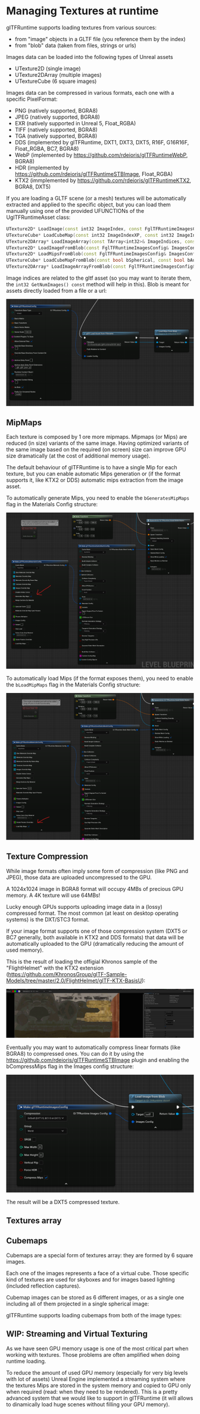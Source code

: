 # Managing Textures at runtime

glTFRuntime supports loading textures from various sources:

* from "image" objects in a GLTF file (you reference them by the index)
* from "blob" data (taken from files, strings or urls)

Images data can be loaded into the following types of Unreal assets

* UTexture2D (single image)
* UTexture2DArray (multiple images)
* UTextureCube (6 square images)

Images data can be compressed in various formats, each one with a specific PixelFormat:

* PNG (natively supported, BGRA8)
* JPEG (natively supported, BGRA8)
* EXR (natively supported in Unreal 5, Float_RGBA)
* TIFF (natively supported, BGRA8)
* TGA (natively supported, BGRA8)
* DDS (implemented by glTFRuntime, DXT1, DXT3, DXT5, R16F, G16R16F, Float_RGBA, BC7, BGRA8)
* WebP (implemented by https://github.com/rdeioris/glTFRuntimeWebP, BGRA8)
* HDR (implemented by https://github.com/rdeioris/glTFRuntimeSTBImage, Float_RGBA)
* KTX2 (immplemented by https://github.com/rdeioris/glTFRuntimeKTX2, BGRA8, DXT5)

If you are loading a GLTF scene (or a mesh) textures will be automatically extracted and applied to the specific object, but you can load them manually
using one of the provided UFUNCTIONs of the UglTFRuntimeAsset class:

```cpp
UTexture2D* LoadImage(const int32 ImageIndex, const FglTFRuntimeImagesConfig& ImagesConfig);
UTextureCube* LoadCubeMap(const int32 ImageIndexXP, const int32 ImageIndexXN, const int32 ImageIndexYP, const int32 ImageIndexYN, const int32 ImageIndexZP, const int32 ImageIndexZN, const bool bAutoRotate, const FglTFRuntimeImagesConfig& ImagesConfig);
UTexture2DArray* LoadImageArray(const TArray<int32>& ImageIndices, const FglTFRuntimeImagesConfig& ImagesConfig);
UTexture2D* LoadImageFromBlob(const FglTFRuntimeImagesConfig& ImagesConfig);
UTexture2D* LoadMipsFromBlob(const FglTFRuntimeImagesConfig& ImagesConfig);
UTextureCube* LoadCubeMapFromBlob(const bool bSpherical, const bool bAutoRotate, const FglTFRuntimeImagesConfig& ImagesConfig);
UTexture2DArray* LoadImageArrayFromBlob(const FglTFRuntimeImagesConfig& ImagesConfig);
```

Image indices are related to the gltf asset (so you may want to iterate them, the ```int32 GetNumImages() const``` method will help in this).
Blob is meant for assets directly loaded from a file or a url:

![Blob](Docs/Screenshots/Textures000.PNG?raw=true "Blob")

## MipMaps

Each texture is composed by 1 ore more mipmaps. Mipmaps (or Mips) are reduced (in size) variants of the same image. Having optimized
variants of the same image based on the required (on screen) size can improve GPU size dramatically (at the cost of additional memory usage).

The default behaviour of glTFRuntime is to have a single Mip for each texture, but you can enable automatic Mips generation or (if the format supports it, like KTX2 or DDS) automatic mips extraction from the image asset.

To automatically generate Mips, you need to enable the ```bGeneratesMipMaps``` flag in the Materials Config structure:

![GenerateMips](Docs/Screenshots/Textures001.PNG?raw=true "GenerateMips")

To automatically load Mips (if the format exposes them), you need to enable the ```bLoadMipMaps``` flag in the Materials Config structure:

![LoadMips](Docs/Screenshots/Textures002.PNG?raw=true "LoadMips")

## Texture Compression

While image formats often imply some form of compression (like PNG and JPEG), those data are uploaded uncompressed to the GPU.

A 1024x1024 image in BGRA8 format will occupy 4MBs of precious GPU memory. A 4K texture will use 64MBs!

Lucky enough GPUs supports uploading image data in a (lossy) compressed format. The most common (at least on desktop operating systems) is the DXT/STC3 format.

If your image format supports one of those compression system (DXT5 or BC7 generally, both available in KTX2 and DDS formats) that data will be automatically uploaded to the GPU
(dramatically reducing the amount of used memory).

This is the result of loading the offigial Khronos sample of the "FlightHelmet" with the KTX2 extension (https://github.com/KhronosGroup/glTF-Sample-Models/tree/master/2.0/FlightHelmet/glTF-KTX-BasisU):

![KTX2](Docs/Screenshots/Textures003.PNG?raw=true "KTX2")

Eventually you may want to automatically compress linear formats (like BGRA8) to compressed ones. You can do it by using the https://github.com/rdeioris/glTFRuntimeSTBImage plugin and enabling the bCompressMips flag in the Images config structure:

![DXT](Docs/Screenshots/Textures004.PNG?raw=true "DXT")

The result will be a DXT5 compressed texture.

## Textures array

## Cubemaps

Cubemaps are a special form of textures array: they are formed by 6 square images.

Each one of the images represents a face of a virtual cube. Those specific kind of textures are used for skyboxes and for images based lighting (included reflection captures).

Cubemap images can be stored as 6 different images, or as a single one including all of them projected in a single spherical image:

glTFRuntime supports loading cubemaps from both of the image types:

## WIP: Streaming and Virtual Texturing

As we have seen GPU memory usage is one of the most critical part when working with textures. Those problems are often amplified when doing runtime loading.

To reduce the amount of used GPU memory (especially for very big levels with lot of assets) Unreal Engine implemented a streaming system where the textures Mips are stored in the system memory and copied to GPU only when required (read: when they need to be rendered). This is a pretty advanced system that we would like to support in glTFRuntime (it will allows to dinamically load huge scenes without filling your GPU memory).


